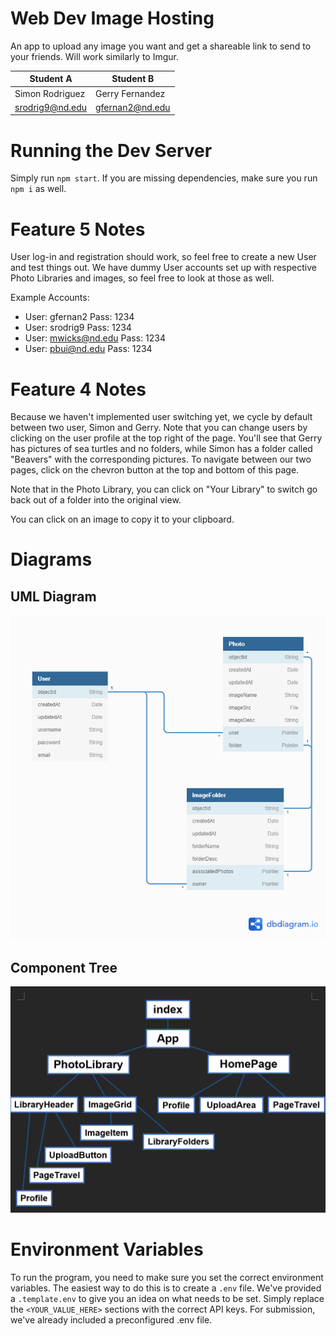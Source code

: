 # Web Dev Image Hosting
An app to upload any image you want and get a shareable link to send to your
friends. Will work similarly to Imgur.

| Student A       | Student B       |
|-----------------|-----------------|
| Simon Rodriguez | Gerry Fernandez |
| srodrig9@nd.edu | gfernan2@nd.edu |


# Running the Dev Server

Simply run `npm start`. If you are missing dependencies, make sure you run
`npm i` as well.

# Feature 5 Notes
User log-in and registration should work, so feel free to create a new User and test things out.
We have dummy User accounts set up with respective Photo Libraries and images, so feel free to look at those as well.

Example Accounts:
- User: gfernan2 Pass: 1234
- User: srodrig9 Pass: 1234
- User: mwicks@nd.edu Pass: 1234
- User: pbui@nd.edu Pass: 1234

# Feature 4 Notes
Because we haven't implemented user switching yet, we cycle by default between
two user, Simon and Gerry. Note that you can change users by clicking on the 
user profile at the top right of the page. You'll see that Gerry has pictures of
sea turtles and no folders, while Simon has a folder called "Beavers" with the
corresponding pictures. To navigate between our two pages, click on the chevron
button at the top and bottom of this page. 

Note that in the Photo Library, you can click on "Your Library" to switch go 
back out of a folder into the original view.

You can click on an image to copy it to your clipboard.

# Diagrams

## UML Diagram
![uml](docs/UML_Diagram.png)

## Component Tree
![component-tree](docs/ComponentTreeDiagram.png)

# Environment Variables
To run the program, you need to make sure you set the correct environment
variables. The easiest way to do this is to create a `.env` file. We've
provided a `.template.env` to give you an idea on what needs to be set. Simply
replace the `<YOUR_VALUE_HERE>` sections with the correct API keys. For
submission, we've already included a preconfigured .env file. 
